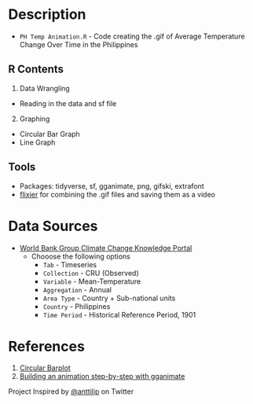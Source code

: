 # Description
 - `PH Temp Animation.R` - Code creating the .gif of Average Temperature Change Over Time in the Philippines

## R Contents
1. Data Wrangling
 - Reading in the data and sf file
2. Graphing
 - Circular Bar Graph
 - Line Graph


## Tools
 - Packages: tidyverse, sf, gganimate, png, gifski, extrafont
 - [flixier](https://editor.flixier.com/) for combining the .gif files and saving them as a video


# Data Sources
 - [World Bank Group Climate Change Knowledge Portal](https://climateknowledgeportal.worldbank.org/download-data)
   - Chooose the following options
     - `Tab` - Timeseries
     - `Collection` - CRU (Observed)
     - `Variable` - Mean-Temperature
     - `Aggregation` - Annual
     - `Area Type` - Country + Sub-national units
     - `Country` - Philippines
     - `Time Period` - Historical Reference Period, 1901 


# References
1. [Circular Barplot](https://r-graph-gallery.com/circular-barplot.html)
2. [Building an animation step-by-step with gganimate](https://www.alexcookson.com/post/2020-10-18-building-an-animation-step-by-step-with-gganimate/)

Project Inspired by [@anttilip](https://twitter.com/anttilip/status/1542192214016724996) on Twitter
